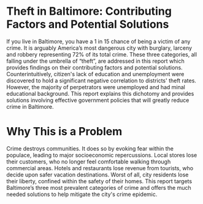 # Theft in Baltimore: Contributing Factors and Potential Solutions 
If you live in Baltimore, you have a 1 in 15 chance of being a victim of any crime. It is arguably America’s most dangerous city with burglary, larceny and robbery representing 72% of its total crime. These three categories, all falling under the umbrella of “theft”, are addressed in this report which provides findings on their contributing factors and potential solutions. Counterintuitively, citizen's lack of education and unemployment were discovered to hold a significant negative correlation to districts' theft rates. However, the majority of perpetrators were unemployed and had minal educational background. This report explains this dichotomy and provides solutions involving effective government policies that will greatly reduce crime in Baltimore.   
# Why This is a Problem
Crime destroys communities. It does so by evoking fear within the populace, leading to major socioeconomic repercussions. Local stores lose their customers, who no longer feel comfortable walking through commercial areas. Hotels and restaurants lose revenue from tourists, who decide upon safer vacation destinations. Worst of all, city residents lose their liberty, confined within the safety of their homes. This report targets Baltimore’s three most prevalent categories of crime and offers the much needed solutions to help mitigate the city's crime epidemic.  
